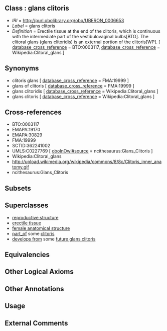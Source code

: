 
## Class : glans clitoris

 * *IRI* = http://purl.obolibrary.org/obo/UBERON_0006653
 * *Label* = glans clitoris
 * *Definition* = Erectile tissue at the end of the clitoris, which is continuous with the intermediate part of the vestibulovaginal bulbs[BTO]. The clitoral glans (glans clitoridis) is an external portion of the clitoris[WP]. [ [database_cross_reference](../../ef/oboInOwl#hasDbXref.md) = BTO:0003117, [database_cross_reference](../../ef/oboInOwl#hasDbXref.md) = Wikipedia:Clitoral_glans ]

## Synonyms

 * clitoris glans [ [database_cross_reference](../../ef/oboInOwl#hasDbXref.md) = FMA:19999 ]
 * glans of clitoris [ [database_cross_reference](../../ef/oboInOwl#hasDbXref.md) = FMA:19999 ]
 * glans clitoridis [ [database_cross_reference](../../ef/oboInOwl#hasDbXref.md) = Wikipedia:Clitoral_glans ]
 * glans clitoris [ [database_cross_reference](../../ef/oboInOwl#hasDbXref.md) = Wikipedia:Clitoral_glans ]

## Cross-references

 * BTO:0003117
 * EMAPA:19170
 * EMAPA:30829
 * FMA:19999
 * SCTID:362241002
 * UMLS:C0227769 [ [oboInOwl#source](../../ce/oboInOwl#source.md) = ncithesaurus:Glans_Clitoris ]
 * Wikipedia:Clitoral_glans
 * http://upload.wikimedia.org/wikipedia/commons/8/8c/Clitoris_inner_anatomy.gif
 * ncithesaurus:Glans_Clitoris

## Subsets


## Superclasses

 * [reproductive structure](../../UBERON/56/UBERON_0005156.md)
 * [erectile tissue](../../UBERON/24/UBERON_0008324.md)
 * [female anatomical structure](../../UBERON/04/UBERON_0014404.md)
 * [part_of](../../BFO/50/BFO_0000050.md) some [clitoris](../../UBERON/11/UBERON_0002411.md)
 * [develops from](../../RO/02/RO_0002202.md) some [future glans clitoris](../../UBERON/40/UBERON_0013240.md)

## Equivalencies


## Other Logical Axioms


## Other Annotations


## Usage


## External Comments

